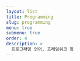 ```yaml
---
layout: list
title: Programming 
slug: programming
menu: true
submenu: true
order: 4
description: >
  프로그래밍 언어, 프레임워크 등
---
```

